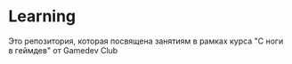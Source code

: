 # Learning
Это репозитория, которая посвящена занятиям в рамках курса "С ноги в геймдев" от Gamedev Club
